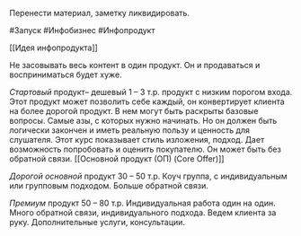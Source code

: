 Перенести материал, заметку ликвидировать.

#Запуск #Инфобизнес #Инфопродукт

[[Идея инфопродукта]]

Не засовывать весь контент в один продукт. Он и продаваться и восприниматься будет хуже.

_Стартовый_ продукт– дешевый 1 – 3 т.р. продукт с низким порогом входа. Этот продукт может позволить себе каждый, он конвертирует клиента на более дорогой продукт. В нем могут быть раскрыты базовые вопросы. Самые азы, с которых нужно начинать. Но он должен быть логически закончен и иметь реальную пользу и ценность для слушателя. Этот курс показывает стиль изложения, подход. Дает возможность попробовать и оценить покупателю. Он может быть без обратной связи.
[[Основной продукт (ОП) (Core Offer)]]

_Дорогой основной_ продукт 30 – 50 т.р. Коуч группа, с индивидуальным или групповым подходом. Больше обратной связи.

_Премиум_ продукт 50 – 80 т.р. Индивидуальная работа один на один. Много обратной связи, индивидуального подхода. Ведем клиента за руку. Дополнительные услуги, консультации.